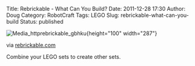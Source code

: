 Title: Rebrickable - What Can You Build?
Date: 2011-12-28 17:30
Author: Doug
Category: RobotCraft
Tags: LEGO
Slug: rebrickable-what-can-you-build
Status: published

![Media_httprebrickable_gbhku](http://getfile4.posterous.com/getfile/files.posterous.com/littleideas/uAhmuGqagbiJHzcImJvtgmqirAujHtrfzqwhskgFfAlhstDHxrnDqHFhnrrc/media_httprebrickable_gbHku.png.scaled500.png){height="100" width="287"}

via [rebrickable.com](http://rebrickable.com/)

Combine your LEGO sets to create other sets.
